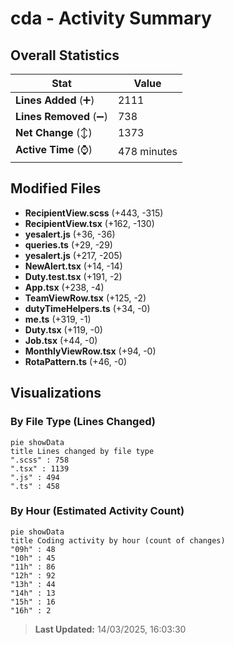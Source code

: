 # cda - Activity Summary 

## Overall Statistics

| Stat                   | Value                                                             |
| ---------------------- | ----------------------------------------------------------------- |
| **Lines Added** (➕)   | 2111                                          |
| **Lines Removed** (➖) | 738                                        |
| **Net Change** (↕)    | 1373                |
| **Active Time** (⌚)   | 478 minutes |


## Modified Files
- **RecipientView.scss** (+443, -315)
- **RecipientView.tsx** (+162, -130)
- **yesalert.js** (+36, -36)
- **queries.ts** (+29, -29)
- **yesalert.js** (+217, -205)
- **NewAlert.tsx** (+14, -14)
- **Duty.test.tsx** (+191, -2)
- **App.tsx** (+238, -4)
- **TeamViewRow.tsx** (+125, -2)
- **dutyTimeHelpers.ts** (+34, -0)
- **me.ts** (+319, -1)
- **Duty.tsx** (+119, -0)
- **Job.tsx** (+44, -0)
- **MonthlyViewRow.tsx** (+94, -0)
- **RotaPattern.ts** (+46, -0)

## Visualizations

### By File Type (Lines Changed)

```mermaid
pie showData
title Lines changed by file type
".scss" : 758
".tsx" : 1139
".js" : 494
".ts" : 458
```

### By Hour (Estimated Activity Count)

```mermaid
pie showData
title Coding activity by hour (count of changes)
"09h" : 48
"10h" : 45
"11h" : 86
"12h" : 92
"13h" : 44
"14h" : 13
"15h" : 16
"16h" : 2
```


> **Last Updated:** 14/03/2025, 16:03:30